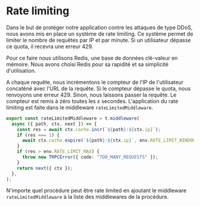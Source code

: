 # Rate limiting

Dans le but de protéger notre application contre les attaques de type DDoS, nous avons mis en place un système de rate limiting. Ce système permet de limiter le nombre de requêtes par IP et par minute. Si un utilisateur dépasse ce quota, il recevra une erreur 429.

Pour ce faire nous utilisons Redis, une base de données clé-valeur en mémoire. Nous avons choisi Redis pour sa rapidité et sa simplicité d'utilisation.

A chaque requête, nous incrémentons le compteur de l'IP de l'utilisateur concaténé avec l'URL de la requête. Si le compteur dépasse le quota, nous renvoyons une erreur 429. Sinon, nous laissons passer la requête. Le compteur est remis à zéro toutes les x secondes. L'application du rate limiting est faite dans le middleware `rateLimitedMiddleware`.

```typescript
export const rateLimitedMiddleware = t.middleware(
  async ({ path, ctx, next }) => {
    const res = await ctx.cache.incr(`${path}:${ctx.ip}`);
    if (res === 1) {
      await ctx.cache.expire(`${path}:${ctx.ip}`, env.RATE_LIMIT_WINDOW);
    }
    if (res > env.RATE_LIMIT_MAX) {
      throw new TRPCError({ code: "TOO_MANY_REQUESTS" });
    }
    return next({ ctx });
  },
);
```

N'importe quel procédure peut être rate limited en ajoutant le middleware `rateLimitedMiddleware` à la liste des middlewares de la procédure.
